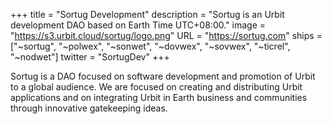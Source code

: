 +++
title = "Sortug Development"
description = "Sortug is an Urbit development DAO based on Earth Time UTC+08:00."
image = "https://s3.urbit.cloud/sortug/logo.png"
URL = "https://sortug.com"
ships = ["~sortug", "~polwex", "~sonwet", "~dovwex", "~sovwex", "~ticrel", "~nodwet"]
twitter = "SortugDev"
+++

Sortug is a DAO focused on software development and promotion of Urbit to a global audience. We are focused on creating and distributing Urbit applications and on integrating Urbit in Earth business and communities through innovative gatekeeping ideas.